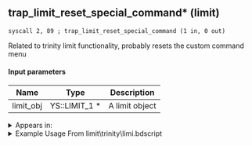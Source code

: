 ## trap_limit_reset_special_command* (limit)

`syscall 2, 89 ; trap_limit_reset_special_command (1 in, 0 out)`

Related to trinity limit functionality, probably resets the custom command menu

#### Input parameters
| Name | Type | Description
|------|------|------------
| limit_obj   | YS::LIMIT_1 *   | A limit object




<details>
	<summary>Appears in:</summary>
| filename | Entity (obj)
|----------|-------------
| limit\trinity\limi.bdscript       |           
| limit\trinity_wi\limi.bdscript       |           
| limit\trinity_zz\limi.bdscript       |           

</details>

<details>
	<summary>Example Usage From limit\trinity\limi.bdscript</summary>
```
L8991:
 pushFromFSp 0
 fetchValue 0
 syscall 2, 89 ; trap_limit_reset_special_command (1 in, 0 out)
 pushFromFSp 0
 gosub 4, L9379
 pushFromFSp 0
 pushImmf 30
 gosub 4, L2462
 syscall 7, 30 ; trap_trinity_shot_ensure (0 in, 0 out)
 pushFromFSpVal 96
 pushImm 0
 sub 
 neqz 
 jz L9025
 pushFromFSpVal 96
 syscall 1, 132 ; trap_target_free (1 in, 0 out)
 jmp L9025
```
</details>

